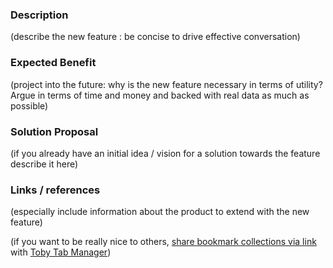 ### Description

(describe the new feature : be concise to drive effective conversation)

### Expected Benefit

(project into the future: why is the new feature necessary in terms of utility? Argue in terms of time and money and backed with real data as much as possible)

### Solution Proposal

(if you already have an initial idea / vision for a solution towards the feature describe it here)

### Links / references

(especially include information about the product to extend with the new feature)

(if you want to be really nice to others, [share bookmark collections via link](https://www.gettoby.com/blog/post/sharing-is-caring) with [Toby Tab Manager](https://www.gettoby.com))

